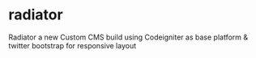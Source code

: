 radiator
========

Radiator a new Custom CMS build using Codeigniter as base platform &amp; twitter bootstrap for responsive layout
